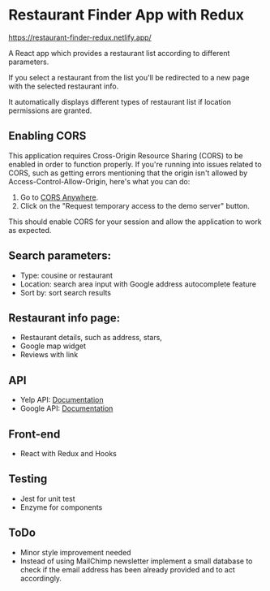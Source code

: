 # Restaurant Finder App with Redux 

https://restaurant-finder-redux.netlify.app/

A React app which provides a restaurant list according to different parameters.

If you select a restaurant from the list you'll be redirected to a new page with the selected restaurant info.

It automatically displays different types of restaurant list if location permissions are granted.

## Enabling CORS

This application requires Cross-Origin Resource Sharing (CORS) to be enabled in order to function properly. If you're running into issues related to CORS, such as getting errors mentioning that the origin isn't allowed by Access-Control-Allow-Origin, here's what you can do:

1. Go to [CORS Anywhere](https://cors-anywhere.herokuapp.com/corsdemo).
2. Click on the "Request temporary access to the demo server" button.

This should enable CORS for your session and allow the application to work as expected.

## Search parameters:

- Type: cousine or restaurant
- Location: search area input with Google address autocomplete feature
- Sort by: sort search results

## Restaurant info page:
- Restaurant details, such as address, stars,
- Google map widget
- Reviews with link

## API

- Yelp API: [Documentation](https://www.yelp.com/developers/documentation/v3)
- Google API: [Documentation](https://developers.google.com/maps/documentation/javascript/places-autocomplete)

## Front-end

- React with Redux and Hooks

## Testing

- Jest for unit test
- Enzyme for components

## ToDo

- Minor style improvement needed
- Instead of using MailChimp newsletter implement a small database to check if the email address has been already provided and to act accordingly.
